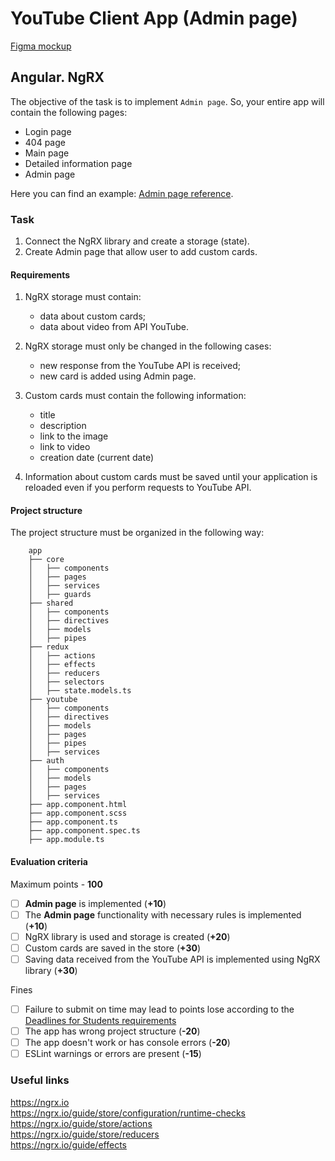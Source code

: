 

# YouTube Client App (Admin page)

[Figma mockup](https://www.figma.com/file/tS3Zqk138yXUmRxSWKDv4r/YouTube-client?node-id=0%3A1)

## Angular. NgRX
The objective of the task is to implement `Admin page`. So, your entire app will contain the following pages:
- Login page
- 404 page
- Main page
- Detailed information page
- Admin page

Here you can find an example: [Admin page reference](https://github.com/rolling-scopes-school/tasks/blob/master/tasks/angular/admin.jpg).

### Task

1. Connect the NgRX library and create a storage (state).
2. Create Admin page that allow user to add custom cards.

#### Requirements

1. NgRX storage must contain:
    - data about custom cards;
    - data about video from API YouTube.

2. NgRX storage must only be changed  in the following cases:
    - new response from the YouTube API is received;
    - new card is added using Admin page.

3. Custom cards must contain the following information:
    - title
    - description
    - link to the image
    - link to video
    - creation date (current date)

4. Information about custom cards must be saved until your application is reloaded even if you perform requests to YouTube API.

#### Project structure
The project structure must be organized in the following way:

```
    app
    ├── core
    │   ├── components
    │   ├── pages
    │   ├── services
    │   ├── guards
    ├── shared
    │   ├── components
    │   ├── directives
    │   ├── models
    │   ├── pipes
    ├── redux
    │   ├── actions
    │   ├── effects
    │   ├── reducers
    │   ├── selectors
    │   ├── state.models.ts
    ├── youtube
    │   ├── components
    │   ├── directives
    │   ├── models
    │   ├── pages
    │   ├── pipes
    │   ├── services
    ├── auth
    │   ├── components
    │   ├── models
    │   ├── pages
    │   ├── services
    ├── app.component.html
    ├── app.component.scss
    ├── app.component.ts
    ├── app.component.spec.ts
    ├── app.module.ts
```

#### Evaluation criteria
Maximum points - **100**

- [ ] **Admin page** is implemented (**+10**)
- [ ] The **Admin page** functionality with necessary rules is implemented (**+10**)
- [ ] NgRX library is used and storage is created (**+20**)
- [ ] Custom cards are saved in the store (**+30**)
- [ ] Saving data received from the YouTube API is implemented using NgRX library (**+30**)

Fines
- [ ] Failure to submit on time may lead to points lose according to the [Deadlines for Students requirements](https://docs.app.rs.school/#/platform/pull-request-review-process?id=deadlines-for-students)
- [ ] The app has wrong project structure (**-20**)
- [ ] The app doesn't work or has console errors (**-20**)
- [ ] ESLint warnings or errors are present (**-15**)

### Useful links
https://ngrx.io  
https://ngrx.io/guide/store/configuration/runtime-checks  
https://ngrx.io/guide/store/actions  
https://ngrx.io/guide/store/reducers  
https://ngrx.io/guide/effects  